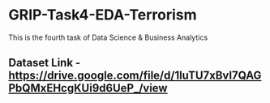 # GRIP-Task4-EDA-Terrorism
This is the fourth task of Data Science &amp; Business Analytics

## Dataset Link - https://drive.google.com/file/d/1luTU7xBvI7QAGPbQMxEHcgKUi9d6UeP_/view
